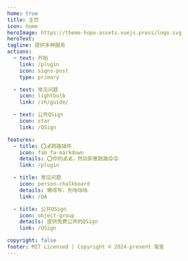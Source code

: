 ```yaml
---
home: true
title: 主页
icon: home
heroImage: https://theme-hope-assets.vuejs.press/logo.svg
heroText: 
tagline: 提供多种服务
actions:
  - text: 开始
    link: /plugin
    icon: signs-post
    type: primary

  - text: 常见问题
    icon: lightbulb
    link: /zh/guide/

  - text: 公共QSign
    icon: star
    link: /QSign

features:
  - title: ⭕💰跑路插件
    icon: fab fa-markdown
    details: ⭕你的💰💰，然后卸崽跑路😡😡
    link: /plugin

  - title: 常见问题
    icon: person-chalkboard
    details: 懒得写，先咕咕咕
    link: /QA

  - title: 公共QSign
    icon: object-group
    details: 提供免费公共的QSign
    link: /QSign

copyright: false
footer: MIT Licensed | Copyright © 2024-present 瑜笙
---
```

<!-- markdownlint-disable -->
